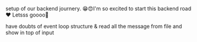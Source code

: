 setup of our backend journery.
😁😍I'm so excited to start this backend road❤️
Letsss goooo🥂

have doubts of event loop structure & read all the message from file and show in top of input
